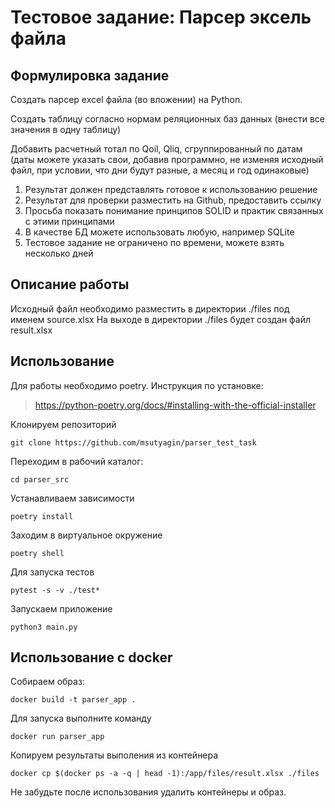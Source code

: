 # Тестовое задание: Парсер эксель файла
## Формулировка задание

Создать парсер excel файла (во вложении) на Python.

Создать таблицу согласно нормам реляционных баз данных (внести все значения в одну таблицу)

Добавить расчетный тотал по Qoil, Qliq, сгруппированный по датам (даты можете указать свои, добавив программно, не изменяя исходный файл, при условии, что дни будут разные, а месяц и год одинаковые)

1. Результат должен представлять готовое к использованию решение
2. Результат для проверки разместить на Github, предоставить ссылку
3. Просьба показать понимание принципов SOLID и  практик связанных с этими принципами
4. В качестве БД можете использовать любую, например SQLite
5. Тестовое задание не ограничено по времени, можете взять несколько дней

## Описание работы
Исходный файл необходимо разместить в директории ./files под именем source.xlsx
На выходе в директории ./files будет создан файл result.xlsx

## Использование 
Для работы необходимо poetry. Инструкция по установке:
> https://python-poetry.org/docs/#installing-with-the-official-installer

Клонируем репозиторий
```
git clone https://github.com/msutyagin/parser_test_task
```
Переходим в рабочий каталог:
```
cd parser_src
```
Устанавливаем зависимости
```
poetry install
```
Заходим в виртуальное окружение
```
poetry shell
```
Для запуска тестов
```
pytest -s -v ./test*
```
Запускаем приложение
```
python3 main.py
```
## Использование c docker
Собираем образ:
```
docker build -t parser_app .
```
Для запуска выполните команду
```
docker run parser_app
```
Копируем результаты выполения из контейнера
```
docker cp $(docker ps -a -q | head -1):/app/files/result.xlsx ./files 
```

Не забудьте после использования удалить контейнеры и образ.
